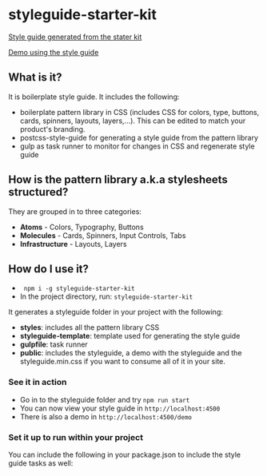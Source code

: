 # styleguide-starter-kit

[Style guide generated from the stater kit](https://ssk-tester.firebaseapp.com)

[Demo using the style guide](https://ssk-tester.firebaseapp.com/demo.html)

## What is it?
It is boilerplate style guide. It includes the following:
- boilerplate pattern library in CSS (includes CSS for colors, type, buttons, cards, spinners, layouts, layers,...). 
This can be edited to match your product's branding.
- postcss-style-guide for generating a style guide from the pattern library
- gulp as task runner to monitor for changes in CSS and regenerate style guide

## How is the pattern library a.k.a stylesheets structured? 
They are grouped in to three categories:
* **Atoms** -  Colors, Typography, Buttons
* **Molecules** - Cards, Spinners, Input Controls, Tabs
* **Infrastructure** - Layouts, Layers

## How do I use it? 
- ``` npm i -g styleguide-starter-kit```
- In the project directory, run: ```styleguide-starter-kit```

It generates a styleguide folder in your project with the following: 
- **styles**: includes all the pattern library CSS
- **styleguide-template**: template used for generating the style guide
- **gulpfile**: task runner
- **public**: includes the styleguide, a demo with the styleguide and the styleguide.min.css if you want to consume all of it in your site.

### See it in action
- Go in to the styleguide folder and try ```npm run start```
- You can now view your style guide in ```http://localhost:4500```
- There is also a demo in ```http://localhost:4500/demo```

### Set it up to run within your project
You can include the following in your package.json to include the style guide tasks as well:
```
```




